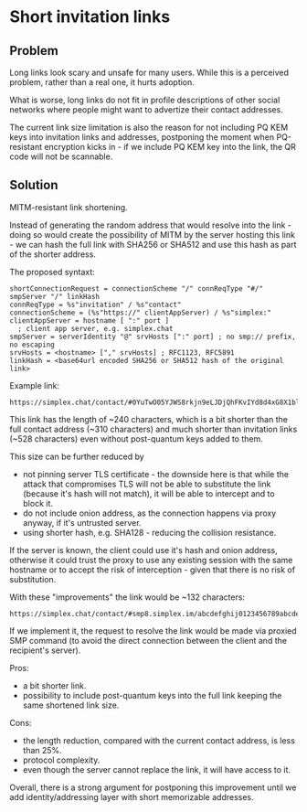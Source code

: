 # Short invitation links

## Problem

Long links look scary and unsafe for many users. While this is a perceived problem, rather than a real one, it hurts adoption.

What is worse, long links do not fit in profile descriptions of other social networks where people might want to advertize their contact addresses.

The current link size limitation is also the reason for not including PQ KEM keys into invitation links and addresses, postponing the moment when PQ-resistant encryption kicks in - if we include PQ KEM key into the link, the QR code will not be scannable.

## Solution

MITM-resistant link shortening.

Instead of generating the random address that would resolve into the link - doing so would create the possibility of MITM by the server hosting this link - we can hash the full link with SHA256 or SHA512 and use this hash as part of the shorter address.

The proposed syntaxt:

```abnf
shortConnectionRequest = connectionScheme "/" connReqType "#/" smpServer "/" linkHash
connReqType = %s"invitation" / %s"contact"
connectionScheme = (%s"https://" clientAppServer) / %s"simplex:"
clientAppServer = hostname [ ":" port ]
  ; client app server, e.g. simplex.chat
smpServer = serverIdentity "@" srvHosts [":" port] ; no smp:// prefix, no escaping
srvHosts = <hostname> ["," srvHosts] ; RFC1123, RFC5891
linkHash = <base64url encoded SHA256 or SHA512 hash of the original link>
```

Example link:

```
https://simplex.chat/contact/#0YuTwO05YJWS8rkjn9eLJDjQhFKvIYd8d4xG8X1blIU=@smp8.simplex.im,beccx4yfxxbvyhqypaavemqurytl6hozr47wfc7uuecacjqdvwpw2xid.onion/abcdefghij0123456789abcdefghij0123456789abcdefghij0123456789abcdefghij0123456789abcd=
```

This link has the length of ~240 characters, which is a bit shorter than the full contact address (~310 characters) and much shorter than invitation links (~528 characters) even without post-quantum keys added to them.

This size can be further reduced by
- not pinning server TLS certificate - the downside here is that while the attack that compromises TLS will not be able to substitute the link (because it's hash will not match), it will be able to intercept and to block it.
- do not include onion address, as the connection happens via proxy anyway, if it's untrusted server.
- using shorter hash, e.g. SHA128 - reducing the collision resistance.

If the server is known, the client could use it's hash and onion address, otherwise it could trust the proxy to use any existing session with the same hostname or to accept the risk of interception - given that there is no risk of substitution.

With these "improvements" the link would be ~132 characters:

```
https://simplex.chat/contact/#smp8.simplex.im/abcdefghij0123456789abcdefghij0123456789abcdefghij0123456789abcdefghij0123456789abcd=
```

If we implement it, the request to resolve the link would be made via proxied SMP command (to avoid the direct connection between the client and the recipient's server).

Pros:
- a bit shorter link.
- possibility to include post-quantum keys into the full link keeping the same shortened link size.

Cons:
- the length reduction, compared with the current contact address, is less than 25%.
- protocol complexity.
- even though the server cannot replace the link, it will have access to it.

Overall, there is a strong argument for postponing this improvement until we add identity/addressing layer with short memorizable addresses.
